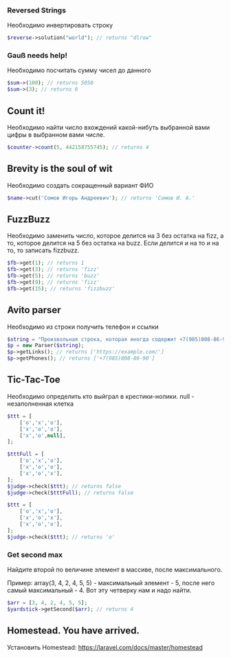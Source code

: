### Reversed Strings
Необходимо инвертировать строку
```php
$reverse->solution("world"); // returns "dlrow"
```

### Gauß needs help!
Необходимо посчитать сумму чисел до данного
```php
$sum->(100); // returns 5050
$sum->(3); // returns 6
```

## Count it!
Необходимо найти число вхождений какой-нибуть выбранной вами цифры в выбранном вами числе.
```php
$counter->count(5, 442158755745); // returns 4
``` 

## Brevity is the soul of wit
Необходимо создать сокращенный вариант ФИО
```php
$name->cut('Сомов Игорь Андреевич'); // returns 'Сомов И. А.'
```

## FuzzBuzz
Необходимо заменить число, которое делится на 3 без остатка на fizz, а то, которое делится на 5 без остатка на buzz.
Если делится и на то и на то, то записать fizzbuzz.
```php
$fb->get(1); // returns 1
$fb->get(3); // returns 'fizz'
$fb->get(5); // returns 'buzz'
$fb->get(9); // returns 'fizz'
$fb->get(15); // returns 'fizzbuzz'
```

## Avito parser
Необходимо из строки получить телефон и ссылки
```php
$string = "Произвольная строка, которая иногда содержит +7(985)808-86-90 телефоны, а иногда <a href='https://example.com'>ссылки</a>";
$p = new Parser($string);
$p->getLinks(); // returns ['https://example.com/']
$p->getPhones(); // returns ['+7(985)808-86-90']
```

## Tic-Tac-Toe
Необходимо определить кто выйграл в крестики-нолики.
null - незаполненная клетка
```php
$ttt = [
    ['o','x','o'],
    ['x','o','o'],
    ['x','o',null],
];

$tttFull = [
    ['o','x','o'],
    ['x','o','o'],
    ['x','o','x'],
];
$judge->check($ttt); // returns false
$judge->check($tttFull); // returns false
```

```php
$ttt = [
    ['o','x','o'],
    ['x','o','x'],
    ['x','o','o'],
];
$judge->check($ttt); // returns 'o'
```

### Get second max
Найдите второй по величине элемент в массиве, после максимального.

Пример: array(3, 4, 2, 4, 5, 5) - максимальный элемент - 5, после него самый максимальный - 4.
Вот эту четверку нам и надо найти.
```php
$arr = [3, 4, 2, 4, 5, 5];
$yardstick->getSecond($arr); // returns 4
```

## Homestead. You have arrived.
Установить Homestead:
https://laravel.com/docs/master/homestead
